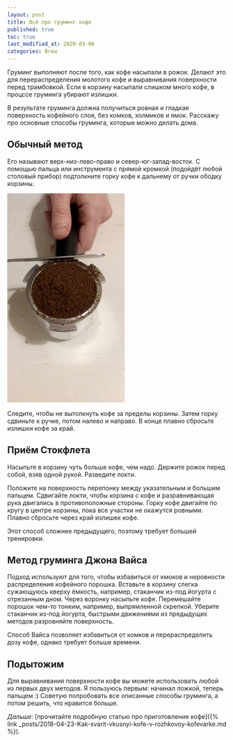 ```yaml
---
layout: post
title: Всё про груминг кофе
published: true
toc: true
last_modified_at: 2020-03-06
categories: Brew
---
```


Груминг выполняют после того, как кофе насыпали в рожок. Делают это для перераспределения молотого кофе и выравнивания поверхности перед трамбовкой.
Если в корзину насыпали слишком много кофе, в процссе груминга убирают излишки.

В результате груминга должна получиться ровная и гладкая поверхность кофейного слоя, без комков, холмиков и ямок. Расскажу про основные способы груминга, которые можно делать дома.

## Обычный метод
Его называют верх-низ-лево-право и север-юг-запад-восток. 
С помощью пальца или инструмента с прямой кромкой (подойдёт любой столовый прибор) подтолкните горку кофе к дальнему от ручки ободку корзины. 

![Груминг кофе](/images/coffee-grooming.gif)

Следите, чтобы не вытолкнуть кофе за пределы корзины. Затем горку сдвиньте к ручке, потом налево и направо. В конце плавно сбросьте излишки кофе за край.

## Приём Стокфлета
Насыпьте в корзину чуть больше кофе, чем надо. Держите рожок перед собой, взяв одной рукой. Разведите локти.

Положите на поверхность перепонку между указательным и большим пальцем. Сдвигайте локти, чтобы корзина с кофе и разравнивающая рука двигались в противоположные стороны. 
Горку кофе двигайте по кругу в центре корзины, пока все участки не окажутся ровными.
Плавно сбросьте через край излишек кофе.

Этот способ сложнее предыдущего, поэтому требует б*о*льшей тренировки.

## Метод груминга Джона Вайса
Подход используют для того, чтобы избавиться от кмоков и неровности распределения кофейного порошка.
Вставьте в корзину слегка сужающуюсь кверху ёмкость, например, стаканчик из-под йогурта с отрезанным дном. Через воронку насыпьте кофе. 
Перемешайте порошок чем-то тонким, например, выпрямленной скрепкой. Уберите стаканчик из-под йогурта, быстрыми движениями из предыдущих методов разровняйте поверхность.

Способ Вайса позволяет избавиться от комков и перераспределить дозу кофе, однако требует больше времени. 

## Подытожим

Для выравнивания поверхности кофе вы можете использовать любой из первых двух методов. Я пользуюсь первым: начинал ложкой, теперь пальцем :)
Советую попробовать все описанные способы груминга, а потом решить, что нравится больше.

*Дальше*: [прочитайте подробную статью про приготовление кофе]({% link _posts/2018-04-23-Kak-svarit-vkusnyi-kofe-v-rozhkovoy-kofevarke.md %}).